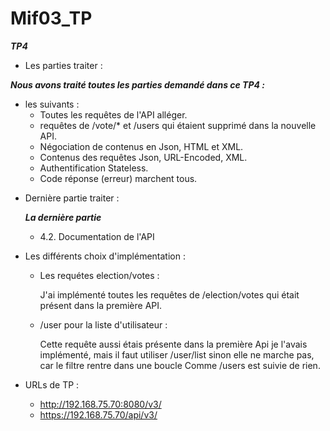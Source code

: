 # Mif03_TP

***TP4***

* Les parties traiter :

***Nous avons traité toutes les parties demandé dans ce TP4 :***

- les suivants : 
    - Toutes les requêtes de l'API alléger.
    - requêtes de /vote/* et /users qui étaient supprimé dans la nouvelle API.
    - Négociation de contenus en Json, HTML et XML.
    - Contenus des requêtes Json, URL-Encoded, XML.
    - Authentification Stateless.
    -  Code réponse (erreur) marchent tous.


* Dernière partie traiter : 

    ***La dernière partie***  

    - 4.2. Documentation de l'API


* Les différents choix d'implémentation :

    -  Les requétes election/votes :
       
       J'ai implémenté toutes les requêtes de /election/votes qui était présent dans la première API.
       
    - /user pour la liste d'utilisateur :

      Cette requête aussi étais présente dans la première Api je l'avais implémenté, mais il faut utiliser /user/list sinon elle ne marche
      pas, car le filtre rentre dans une boucle Comme /users est suivie de rien.
      
    
* URLs de TP :
  
  - http://192.168.75.70:8080/v3/
  - https://192.168.75.70/api/v3/
    
